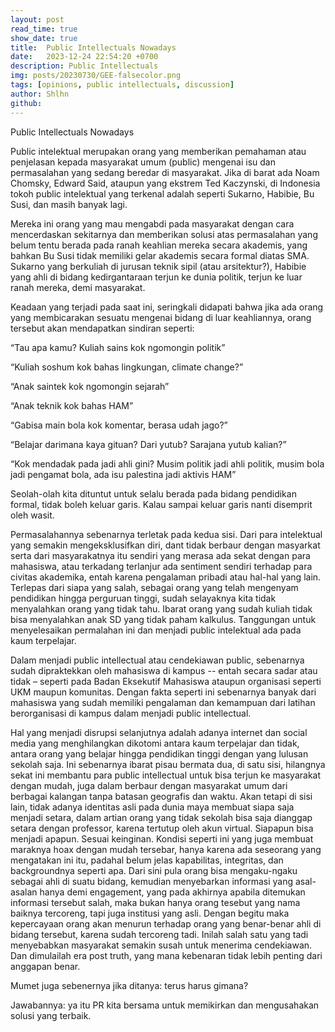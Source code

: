 ```yaml
---
layout: post
read_time: true
show_date: true
title:  Public Intellectuals Nowadays 
date:   2023-12-24 22:54:20 +0700
description: Public Intellectuals 
img: posts/20230730/GEE-falsecolor.png
tags: [opinions, public intellectuals, discussion]
author: Shlhn
github: 
---
```


Public Intellectuals Nowadays

Public intelektual merupakan orang yang memberikan pemahaman atau penjelasan kepada masyarakat umum (public) mengenai isu dan permasalahan yang sedang beredar di masyarakat. Jika di barat ada Noam Chomsky, Edward Said, ataupun yang ekstrem Ted Kaczynski, di Indonesia tokoh public intelektual yang terkenal adalah seperti Sukarno, Habibie, Bu Susi, dan masih banyak lagi. 

Mereka ini orang yang mau mengabdi pada masyarakat dengan cara mencerdaskan sekitarnya dan memberikan solusi atas permasalahan yang belum tentu berada pada ranah keahlian mereka secara akademis, yang bahkan Bu Susi tidak memiliki gelar akademis secara formal diatas SMA. Sukarno yang berkuliah di jurusan teknik sipil (atau arsitektur?), Habibie yang ahli di bidang kedirgantaraan terjun ke dunia politik, terjun ke luar ranah mereka, demi masyarakat.

Keadaan yang terjadi pada saat ini, seringkali didapati bahwa jika ada orang yang membicarakan sesuatu mengenai bidang di luar keahliannya, orang tersebut akan mendapatkan sindiran seperti:

“Tau apa kamu? Kuliah sains kok ngomongin politik”

“Kuliah soshum kok bahas lingkungan, climate change?”

“Anak saintek kok ngomongin sejarah”

“Anak teknik kok bahas HAM”

“Gabisa main bola kok komentar, berasa udah jago?”

“Belajar darimana kaya gituan? Dari yutub? Sarajana yutub kalian?”

“Kok mendadak pada jadi ahli gini? Musim politik jadi ahli politik, musim bola jadi pengamat bola, ada isu palestina jadi aktivis HAM”

Seolah-olah kita dituntut untuk selalu berada pada bidang pendidikan formal, tidak boleh keluar garis. Kalau sampai keluar garis nanti disemprit oleh wasit. 

Permasalahannya sebenarnya terletak pada kedua sisi. Dari para intelektual yang semakin mengeksklusifkan diri, dant tidak berbaur dengan masyarkat serta dari masyarakatnya itu sendiri yang merasa ada sekat dengan para mahasiswa, atau terkadang terlanjur ada sentiment sendiri terhadap para civitas akademika, entah karena pengalaman pribadi atau hal-hal yang lain. Terlepas dari siapa yang salah, sebagai orang yang telah mengenyam pendidikan hingga perguruan tinggi, sudah selayaknya kita tidak menyalahkan orang yang tidak tahu. Ibarat orang yang sudah kuliah tidak bisa menyalahkan anak SD yang tidak paham kalkulus. Tanggungan untuk menyelesaikan permalahan ini dan menjadi public intelektual ada pada kaum terpelajar.

Dalam menjadi public intellectual atau cendekiawan public, sebenarnya sudah dipraktekkan oleh mahasiswa di kampus -- entah secara sadar atau tidak – seperti pada Badan Eksekutif Mahasiswa ataupun organisasi seperti UKM maupun komunitas. Dengan fakta seperti ini sebenarnya banyak dari mahasiswa yang sudah memiliki pengalaman dan kemampuan dari latihan berorganisasi di kampus dalam menjadi public intellectual.

Hal yang menjadi disrupsi selanjutnya adalah adanya internet dan social media yang menghilangkan dikotomi antara kaum terpelajar dan tidak, antara orang yang belajar hingga pendidikan tinggi dengan yang lulusan sekolah saja. Ini sebenarnya ibarat pisau bermata dua, di satu sisi, hilangnya sekat ini membantu para public intellectual untuk bisa terjun ke masyarakat dengan mudah, juga dalam berbaur dengan masyarakat umum dari berbagai kalangan tanpa batasan geografis dan waktu. Akan tetapi di sisi lain, tidak adanya identitas asli pada dunia maya membuat siapa saja menjadi setara, dalam artian orang yang tidak sekolah bisa saja dianggap setara dengan professor, karena tertutup oleh akun virtual. Siapapun bisa menjadi apapun. Sesuai keinginan. 
Kondisi seperti ini yang juga membuat maraknya hoax dengan mudah tersebar, hanya karena ada seseorang yang mengatakan ini itu, padahal belum jelas kapabilitas, integritas, dan backgroundnya seperti apa. Dari sini pula orang bisa mengaku-ngaku sebagai ahli di suatu bidang, kemudian menyebarkan informasi yang asal-asalan hanya demi engagement, yang pada akhirnya apabila ditemukan informasi tersebut salah, maka bukan hanya orang tesebut yang nama baiknya tercoreng, tapi juga institusi yang asli. Dengan begitu maka kepercayaan orang akan menurun terhadap orang yang benar-benar ahli di bidang tersebut, karena sudah tercoreng tadi. Inilah salah satu yang tadi menyebabkan masyarakat semakin susah untuk menerima cendekiawan. Dan dimulailah era post truth, yang mana kebenaran tidak lebih penting dari anggapan benar.

Mumet juga sebenernya jika ditanya: terus harus gimana?

Jawabannya: ya itu PR kita bersama untuk memikirkan dan mengusahakan solusi yang terbaik.
